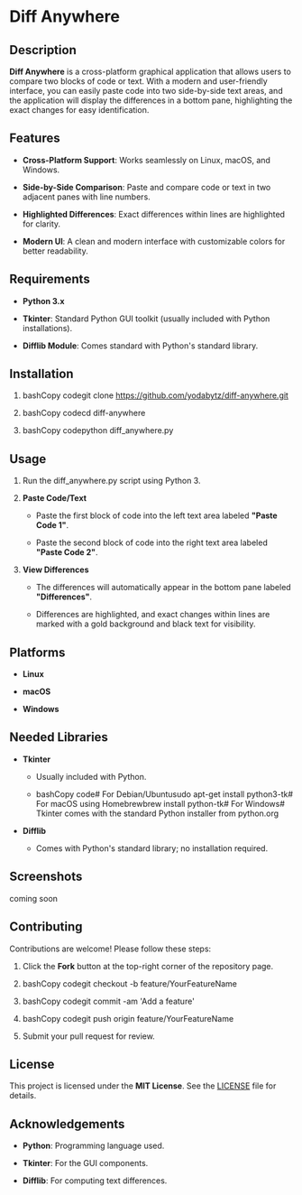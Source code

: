 Diff Anywhere
=============

Description
-----------

**Diff Anywhere** is a cross-platform graphical application that allows users to compare two blocks of code or text. With a modern and user-friendly interface, you can easily paste code into two side-by-side text areas, and the application will display the differences in a bottom pane, highlighting the exact changes for easy identification.

Features
--------

*   **Cross-Platform Support**: Works seamlessly on Linux, macOS, and Windows.
    
*   **Side-by-Side Comparison**: Paste and compare code or text in two adjacent panes with line numbers.
    
*   **Highlighted Differences**: Exact differences within lines are highlighted for clarity.
    
*   **Modern UI**: A clean and modern interface with customizable colors for better readability.
    

Requirements
------------

*   **Python 3.x**
    
*   **Tkinter**: Standard Python GUI toolkit (usually included with Python installations).
    
*   **Difflib Module**: Comes standard with Python's standard library.
    

Installation
------------

1.  bashCopy codegit clone https://github.com/yodabytz/diff-anywhere.git
    
2.  bashCopy codecd diff-anywhere
    
3.  bashCopy codepython diff\_anywhere.py
    

Usage
-----

1.  Run the diff\_anywhere.py script using Python 3.
    
2.  **Paste Code/Text**
    
    *   Paste the first block of code into the left text area labeled **"Paste Code 1"**.
        
    *   Paste the second block of code into the right text area labeled **"Paste Code 2"**.
        
3.  **View Differences**
    
    *   The differences will automatically appear in the bottom pane labeled **"Differences"**.
        
    *   Differences are highlighted, and exact changes within lines are marked with a gold background and black text for visibility.
        

Platforms
---------

*   **Linux**
    
*   **macOS**
    
*   **Windows**
    

Needed Libraries
----------------

*   **Tkinter**
    
    *   Usually included with Python.
        
    *   bashCopy code# For Debian/Ubuntusudo apt-get install python3-tk# For macOS using Homebrewbrew install python-tk# For Windows# Tkinter comes with the standard Python installer from python.org
        
*   **Difflib**
    
    *   Comes with Python's standard library; no installation required.
        

Screenshots
-----------

coming soon

Contributing
------------

Contributions are welcome! Please follow these steps:

1.  Click the **Fork** button at the top-right corner of the repository page.
    
2.  bashCopy codegit checkout -b feature/YourFeatureName
    
3.  bashCopy codegit commit -am 'Add a feature'
    
4.  bashCopy codegit push origin feature/YourFeatureName
    
5.  Submit your pull request for review.
    

License
-------

This project is licensed under the **MIT License**. See the [LICENSE](LICENSE) file for details.

Acknowledgements
----------------

*   **Python**: Programming language used.
    
*   **Tkinter**: For the GUI components.
    
*   **Difflib**: For computing text differences.
